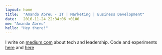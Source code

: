 ```yaml
---
layout: home
title:  "Amando Abreu - IT | Marketing | Business Development"
date:   2016-11-24 22:34:06 +0100
me: "Amando Abreu"
hello: "Hey there!"
---
```


I write on <a href="https://medium.com/@amandoabreu">medium.com</a> about tech and leadership. Code and experiments <a href="https://github.com/amandoabreu">here</a> and <a href="https://codepen.io/amando96/">here</a>
